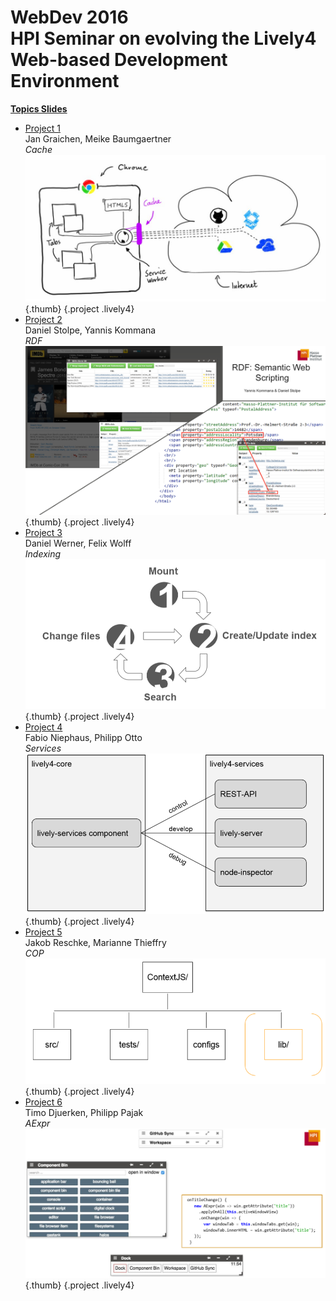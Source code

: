 # WebDev 2016 <br> HPI Seminar on evolving the Lively4 <br>Web-based Development Environment

<lively-import src="../_navigation.html"></lively-import>

<link rel="stylesheet" type="text/css" href="../seminars.css" />


[**Topics Slides**](WebDev16.pdf)

- [Project 1](project_1/index.md) <br> Jan Graichen, Meike Baumgaertner<br> *Cache*  ![](project_1/figure.png){.thumb} {.project .lively4}
- [Project 2](project_2/index.md) <br> Daniel Stolpe, Yannis Kommana<br> *RDF*   ![](project_2/figure.png){.thumb} {.project .lively4}
-	[Project 3](project_3/index.md) <br> Daniel Werner, Felix Wolff<br> *Indexing*   ![](project_3/figure.png){.thumb} {.project .lively4}
- [Project 4](project_4/index.md) <br> Fabio Niephaus, Philipp Otto<br> *Services*   ![](project_4/figure.png){.thumb} {.project .lively4}
- [Project 5](project_5/index.md) <br> Jakob Reschke,  Marianne Thieffry<br> *COP* ![](project_5/figure.png){.thumb} {.project .lively4}
- [Project 6](project_6/index.md) <br> Timo Djuerken, Philipp Pajak<br> *AExpr*  ![](project_6/figure.png){.thumb} {.project .lively4}


<lively-import src="../_logo.html"></lively-import>
<lively-import src="../_footer.html"></lively-import>